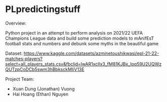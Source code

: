 # PLpredictingstuff

Overview: 

Python project in an attempt to perform analysis on 2021/22 UEFA Champions League data and build some prediction models to mAnifEsT football stats and numbers and debunk some myths in the beautiful game

Dataset: https://www.kaggle.com/datasets/azminetoushikwasi/epl-21-22-matches-players?select=all_players_stats.csv&fbclid=IwAR1xcIlx3_fM81KJBx_lpq59U2UQWzQUTzpCoDCb5swm3hBbksckMIiV13E 

Project Team: 
- Xuan Dung (Jonathan) Vuong 
- Hai Hoang (Ethan) Nguyen 
